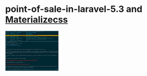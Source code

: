 # point-of-sale-in-laravel-5.3 and [Materializecss](http://materializecss.com/)
[![mutt dark](https://github.com/altercation/solarized/raw/master/img/screen-mutt-dark-th.png)](screen1.PNG)
